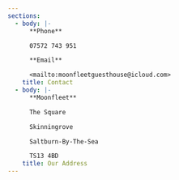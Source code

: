 ```yaml
---
sections:
  - body: |-
      **Phone**

      07572 743 951

      **Email**

      <mailto:moonfleetguesthouse@icloud.com>
    title: Contact
  - body: |-
      **Moonfleet**

      The Square

      Skinningrove

      Saltburn-By-The-Sea

      TS13 4BD
    title: Our Address
---
```


